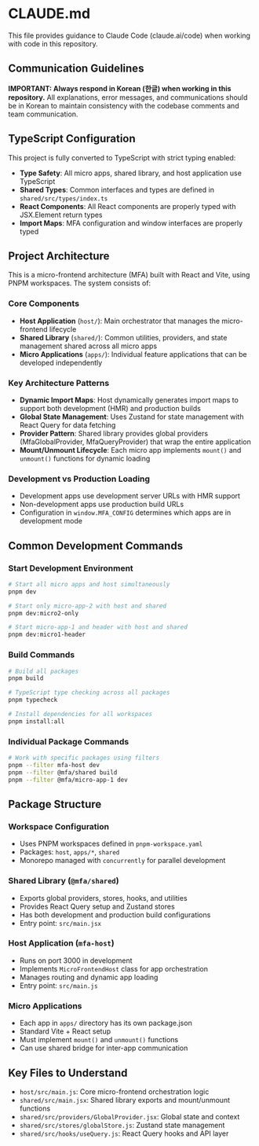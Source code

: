# CLAUDE.md

This file provides guidance to Claude Code (claude.ai/code) when working with code in this repository.

## Communication Guidelines

**IMPORTANT: Always respond in Korean (한글) when working in this repository.** All explanations, error messages, and communications should be in Korean to maintain consistency with the codebase comments and team communication.

## TypeScript Configuration

This project is fully converted to TypeScript with strict typing enabled:

- **Type Safety**: All micro apps, shared library, and host application use TypeScript
- **Shared Types**: Common interfaces and types are defined in `shared/src/types/index.ts`
- **React Components**: All React components are properly typed with JSX.Element return types
- **Import Maps**: MFA configuration and window interfaces are properly typed

## Project Architecture

This is a micro-frontend architecture (MFA) built with React and Vite, using PNPM workspaces. The system consists of:

### Core Components
- **Host Application** (`host/`): Main orchestrator that manages the micro-frontend lifecycle
- **Shared Library** (`shared/`): Common utilities, providers, and state management shared across all micro apps
- **Micro Applications** (`apps/`): Individual feature applications that can be developed independently

### Key Architecture Patterns
- **Dynamic Import Maps**: Host dynamically generates import maps to support both development (HMR) and production builds
- **Global State Management**: Uses Zustand for state management with React Query for data fetching
- **Provider Pattern**: Shared library provides global providers (MfaGlobalProvider, MfaQueryProvider) that wrap the entire application
- **Mount/Unmount Lifecycle**: Each micro app implements `mount()` and `unmount()` functions for dynamic loading

### Development vs Production Loading
- Development apps use development server URLs with HMR support
- Non-development apps use production build URLs
- Configuration in `window.MFA_CONFIG` determines which apps are in development mode

## Common Development Commands

### Start Development Environment
```bash
# Start all micro apps and host simultaneously
pnpm dev

# Start only micro-app-2 with host and shared
pnpm dev:micro2-only

# Start micro-app-1 and header with host and shared  
pnpm dev:micro1-header
```

### Build Commands
```bash
# Build all packages
pnpm build

# TypeScript type checking across all packages
pnpm typecheck

# Install dependencies for all workspaces
pnpm install:all
```

### Individual Package Commands
```bash
# Work with specific packages using filters
pnpm --filter mfa-host dev
pnpm --filter @mfa/shared build
pnpm --filter @mfa/micro-app-1 dev
```

## Package Structure

### Workspace Configuration
- Uses PNPM workspaces defined in `pnpm-workspace.yaml`
- Packages: `host`, `apps/*`, `shared`
- Monorepo managed with `concurrently` for parallel development

### Shared Library (`@mfa/shared`)
- Exports global providers, stores, hooks, and utilities
- Provides React Query setup and Zustand stores
- Has both development and production build configurations
- Entry point: `src/main.jsx`

### Host Application (`mfa-host`)
- Runs on port 3000 in development
- Implements `MicroFrontendHost` class for app orchestration
- Manages routing and dynamic app loading
- Entry point: `src/main.js`

### Micro Applications
- Each app in `apps/` directory has its own package.json
- Standard Vite + React setup
- Must implement `mount()` and `unmount()` functions
- Can use shared bridge for inter-app communication

## Key Files to Understand

- `host/src/main.js`: Core micro-frontend orchestration logic
- `shared/src/main.jsx`: Shared library exports and mount/unmount functions  
- `shared/src/providers/GlobalProvider.jsx`: Global state and context
- `shared/src/stores/globalStore.js`: Zustand state management
- `shared/src/hooks/useQuery.js`: React Query hooks and API layer